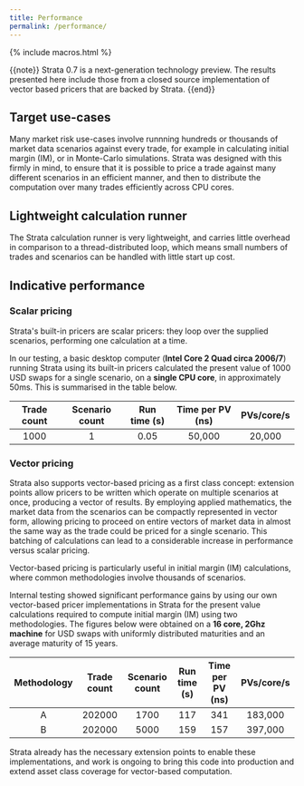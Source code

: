 ```yaml
---
title: Performance
permalink: /performance/
---
```


{% include macros.html %}

{{note}} Strata 0.7 is a next-generation technology preview. The results presented here include those from a closed source implementation of vector based pricers that are backed by Strata. {{end}}


## Target use-cases

Many market risk use-cases involve runnning hundreds or thousands of market data scenarios against every trade, for example in calculating initial margin (IM), or in Monte-Carlo simulations. Strata was designed with this firmly in mind, to ensure that it is possible to price a trade against many different scenarios in an efficient manner, and then to distribute the computation over many trades efficiently across CPU cores.


## Lightweight calculation runner

The Strata calculation runner is very lightweight, and carries little overhead in comparison to a thread-distributed loop, which means small numbers of trades and scenarios can be handled with little start up cost.

## Indicative performance

### Scalar pricing

Strata's built-in pricers are scalar pricers: they loop over the supplied scenarios, performing one calculation at a time.

In our testing, a basic desktop computer (**Intel Core 2 Quad circa 2006/7**) running Strata using its built-in pricers calculated the present value of 1000 USD swaps for a single scenario, on a **single CPU core**, in approximately 50ms. This is summarised in the table below.

| Trade count |  Scenario count |  Run time (s) | Time per PV (ns) | PVs/core/s |
|:-----------:|:---------------:|:-------------:|:----------------:|:----------:|
| 1000        |               1 |     0.05      |    50,000        |   20,000   |


### Vector pricing

Strata also supports vector-based pricing as a first class concept: extension points allow pricers to be written which operate on multiple scenarios at once, producing a vector of results. By employing applied mathematics, the market data from the scenarios can be compactly represented in vector form, allowing pricing to proceed on entire vectors of market data in almost the same way as the trade could be priced for a single scenario. This batching of calculations can lead to a considerable increase in performance versus scalar pricing.

Vector-based pricing is particularly useful in initial margin (IM) calculations, where common methodologies involve thousands of scenarios.

Internal testing showed significant performance gains by using our own vector-based pricer implementations in Strata for the present value calculations required to compute initial margin (IM) using two methodologies. The figures below were obtained on a **16 core, 2Ghz machine** for USD swaps with uniformly distributed maturities and an average maturity of 15 years.

|  Methodology  | Trade count |  Scenario count |  Run time (s) | Time per PV (ns) | PVs/core/s |
|:-------------:|:-----------:|:---------------:|:-------------:|:----------------:|:----------:|
| A             | 202000      |            1700 |     117       |      341         |  183,000   |
| B             | 202000      |            5000 |     159       |      157         |  397,000   |

Strata already has the necessary extension points to enable these implementations, and work is ongoing to bring this code into production and extend asset class coverage for vector-based computation.
